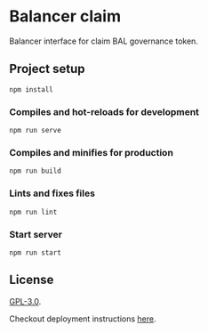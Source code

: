# Balancer claim

Balancer interface for claim BAL governance token.

## Project setup
```
npm install
```

### Compiles and hot-reloads for development
```
npm run serve
```

### Compiles and minifies for production
```
npm run build
```

### Lints and fixes files
```
npm run lint
```

### Start server
```
npm run start
```

## License

[GPL-3.0](LICENSE).

Checkout deployment instructions [here](https://cli.vuejs.org/guide/deployment.html#general-guidelines).
